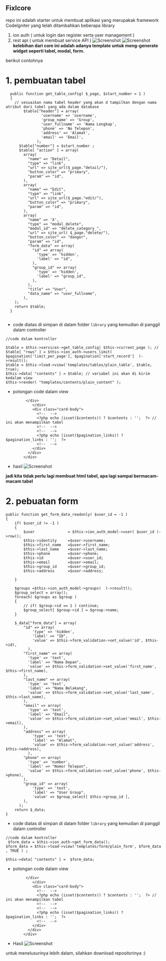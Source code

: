 ## Fixlcore

repo ini adalah starter untuk membuat aplikasi yang merupakak framework CodeIgniter yang telah ditambahkan beberapa library 
1. ion auth ( untuk login dan register serta user management )
2. rest api ( untuk membuat service API )
![Screenshot](OVERVIEW/0.PNG)
![Screenshot](OVERVIEW/1.PNG)
<b> kelebihan dari core ini adalah adanya template untuk meng-generate widget seperti tabel, modal, form. </b>

berikut contohnya 
# 1. pembuatan tabel

```
  public function get_table_config( $_page, $start_number = 1 )
  {
	// sesuaikan nama tabel header yang akan d tampilkan dengan nama atribut dari tabel yang ada dalam database
	    $table["header"] = array(
				'username' => 'username',
				'group_name' => 'Group',
				'user_fullname' => 'Nama Lengkap',
				'phone' => 'No Telepon',
				'address' => 'Alamat',
				'email' => 'Email',
			  );
	  $table["number"] = $start_number ;
	  $table[ "action" ] = array(
		array(
		  "name" => "Detail",
		  "type" => "link",
		  "url" => site_url($_page."detail/"),
		  "button_color" => "primary",
		  "param" => "id",
		),
		array(
		  "name" => "Edit",
		  "type" => "link",
		  "url" => site_url($_page."edit/"),
		  "button_color" => "primary",
		  "param" => "id",
		),
		array(
		  "name" => 'X',
		  "type" => "modal_delete",
		  "modal_id" => "delete_category_",
		  "url" => site_url( $_page."delete/"),
		  "button_color" => "danger",
		  "param" => "id",
		  "form_data" => array(
			"id" => array(
			  'type' => 'hidden',
			  'label' => "id",
			),
			"group_id" => array(
			  'type' => 'hidden',
			  'label' => "group_id",
			),
		  ),
		  "title" => "User",
		  "data_name" => "user_fullname",
		),
	);
    return $table;
  }
  
```
- code diatas di simpan di dalam folder ``library`` yang kemudian di panggil dalam controller
```
//code dalam kontroller

$table = $this->services->get_table_config( $this->current_page ); // 
$table[ "rows" ] = $this->ion_auth->users_limit( $pagination['limit_per_page'], $pagination['start_record']  )->result(); 
$table = $this->load->view('templates/tables/plain_table', $table, true);
$this->data[ "contents" ] = $table; // variabel ini akan di kirim kedalam view
$this->render( "templates/contents/plain_content" );

```
- potongan code dalam view 
```
         </div>
            </div>
            <div class="card-body">
              <!--  -->
              <?php echo (isset($contents)) ? $contents : '';  ?> // ini akan menampilkan tabel
              <!--  -->
              <!--  -->
              <?php echo (isset($pagination_links)) ? $pagination_links : '';  ?>
              <!--  -->
            </div>
          </div>
        </div>
```
- hasil 
![Screenshot](OVERVIEW/3.PNG)

<b> jadi kita tidak perlu lagi membuat html tabel, apa lagi sampai bermacam- macam tabel </b>

# 2. pebuatan form
```
public function get_form_data_readonly( $user_id = -1 )
{
	if( $user_id != -1 )
	{
		$user 				= $this->ion_auth_model->user( $user_id )->row();
		$this->identity		=$user->username;
		$this->first_name	=$user->first_name;
		$this->last_name	=$user->last_name;
		$this->phone		=$user->phone;
		$this->id			=$user->user_id;
		$this->email		=$user->email;
		$this->group_id		=$user->group_id;
		$this->address		=$user->address;

	}

	$groups =$this->ion_auth_model->groups(  )->result();
	$group_select = array();
	foreach( $groups as $group )
	{
		// if( $group->id == 1 ) continue;
		$group_select[ $group->id ] = $group->name;
	}

	$_data["form_data"] = array(
		"id" => array(
			'type' => 'hidden',
			'label' => "ID",
			'value' => $this->form_validation->set_value('id', $this->id),
		  ),
		"first_name" => array(
		  'type' => 'text',
		  'label' => "Nama Depan",
		  'value' => $this->form_validation->set_value('first_name', $this->first_name),
		),
		"last_name" => array(
		  'type' => 'text',
		  'label' => "Nama Belakang",
		  'value' => $this->form_validation->set_value('last_name', $this->last_name),
		),
		"email" => array(
		  'type' => 'text',
		  'label' => "Email",
		  'value' => $this->form_validation->set_value('email', $this->email),			  
		),
		"address" => array(
			'type' => 'text',
			'label' => "Alamat",
			'value' => $this->form_validation->set_value('address', $this->address),			  
		  ),
		"phone" => array(
		  'type' => 'number',
		  'label' => "Nomor Telepon",
		  'value' => $this->form_validation->set_value('phone', $this->phone),			  
		),
		"group_id" => array(
			'type' => 'text',
			'label' => "User Group",
			'value' => $group_select[ $this->group_id ],
		),
	  );
	return $_data;
}
```
- code diatas di simpan di dalam folder ``library`` yang kemudian di panggil dalam controller
```
//code dalam kontroller
 $form_data = $this->ion_auth->get_form_data();
$form_data = $this->load->view('templates/form/plain_form', $form_data , TRUE ) ;

$this->data[ "contents" ] =  $form_data;
```
- potongan code dalam view 
```
         </div>
            </div>
            <div class="card-body">
              <!--  -->
              <?php echo (isset($contents)) ? $contents : '';  ?> // ini akan menampilkan tabel
              <!--  -->
              <!--  -->
              <?php echo (isset($pagination_links)) ? $pagination_links : '';  ?>
              <!--  -->
            </div>
          </div>
        </div>
```
- Hasil 
![Screenshot](OVERVIEW/4.PNG)

untuk menelusurinya lebih dalam, silahkan download repositorinya :)

